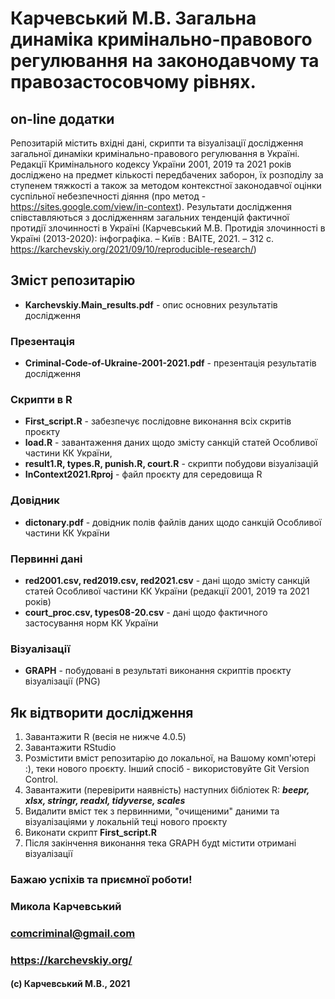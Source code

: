 # Карчевський М.В. Загальна динаміка кримінально-правового регулювання на законодавчому та правозастосовчому рівнях. 
## **on-line додатки**
Репозитарій містить вхідні дані, скрипти та візуалізації дослідження загальної динаміки кримінально-правового регулювання в Україні. Редакції Кримінального кодексу України 2001, 2019 та 2021 років досліджено на предмет кількості передбачених заборон, їх розподілу за ступенем тяжкості а також за методом контекстної законодавчої оцінки суспільної небезпечності діяння (про метод - https://sites.google.com/view/in-context). Результати дослідження співставляються з дослідженням загальних тенденцій фактичної протидії злочинності в Україні (Карчевський М.В. Протидія злочинності в Україні (2013-2020): інфографіка. –
Київ : ВАІТЕ, 2021. – 312 с. https://karchevskiy.org/2021/09/10/reproducible-research/) 


## Зміст репозитарію
+ **Karchevskiy.Main_results.pdf** - опис основних результатів дослідження
### Презентація
+ **Criminal-Code-of-Ukraine-2001-2021.pdf** - презентація результатів дослідження
### Скрипти в R
+ **First_script.R** - забезпечує послідовне виконання всіх скритів проєкту  
+ **load.R** - завантаження даних щодо змісту санкцій статей Особливої частини КК України,
+ **result1.R, types.R, punish.R, court.R** - скрипти побудови візуалізацій
+ **InContext2021.Rproj** - файл проєкту для середовища R
### Довідник
+ **dictonary.pdf** - довідник полів файлів даних щодо санкцій Особливої частини КК України 
### Первинні дані
+ **red2001.csv, red2019.csv, red2021.csv** - дані щодо змісту санкцій статей Особливої частини КК України (редакції 2001, 2019 та 2021 років)
+ **court_proc.csv, types08-20.csv** - дані щодо фактичного застосування норм КК України 
### Візуалізації
+ **GRAPH** - побудовані в результаті виконання скриптів проєкту візуалізації (PNG)
## Як відтворити дослідження
1. Завантажити R (весія не нижче 4.0.5)
2. Завантажити RStudio
3. Розмістити вміст репозитарію до локальної, на Вашому комп'ютері :), теки нового проєкту. Інший спосіб - використовуйте Git Version Control.
4. Завантажити (перевірити наявність) наступних бібліотек R: ***beepr, xlsx, stringr, readxl, tidyverse, scales***
5. Видалити вміст тек з первинними, "очищеними" даними та візуалізаціями у локальній теці нового проєкту
6. Виконати скрипт **First_script.R**
7. Після закінчення виконання тека GRAPH будt містити отримані візуалізації

### Бажаю успіхів та приємної роботи!  
### Микола Карчевський  
### **comcriminal@gmail.com**
### **https://karchevskiy.org/**
#### (c) Карчевський М.В., 2021
